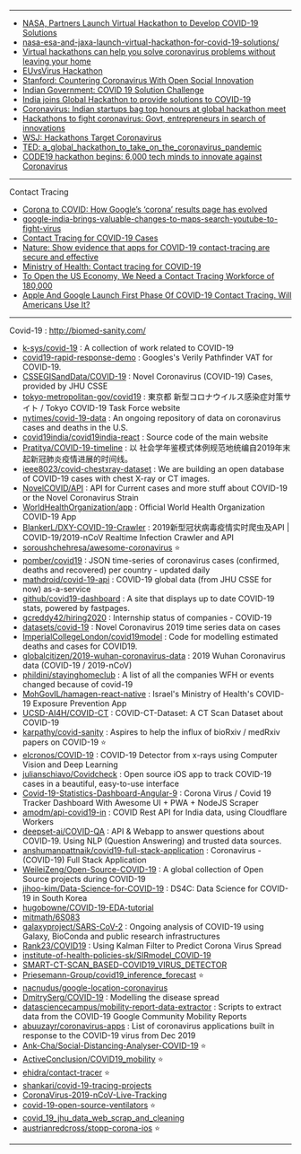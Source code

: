 --------------

- [NASA, Partners Launch Virtual Hackathon to Develop COVID-19 Solutions](https://www.nasa.gov/press-release/nasa-partners-launch-virtual-hackathon-to-develop-covid-19-solutions)
- [nasa-esa-and-jaxa-launch-virtual-hackathon-for-covid-19-solutions/](https://techcrunch.com/2020/04/30/nasa-esa-and-jaxa-launch-virtual-hackathon-for-covid-19-solutions/)
- [Virtual hackathons can help you solve coronavirus problems without leaving your home](https://theconversation.com/virtual-hackathons-can-help-you-solve-coronavirus-problems-without-leaving-your-home-136956)
- [EUvsVirus Hackathon](https://euvsvirus.org/)
- [Stanford: Countering Coronavirus With Open Social Innovation](https://ssir.org/articles/entry/countering_coronavirus_with_open_social_innovation)
- [Indian Government: COVID 19 Solution Challenge](https://innovate.mygov.in/covid19/)
- [India joins Global Hackathon to provide solutions to COVID-19](https://economictimes.indiatimes.com/small-biz/startups/newsbuzz/india-joins-global-hackathon-to-provide-solutions-to-covid-19/articleshow/75084744.cms?from=mdr)
- [Coronavirus: Indian startups bag top honours at global hackathon meet](https://yourstory.com/2020/04/coronavirus-indian-startups-hack-the-crisis-meity)
- [Hackathons to fight coronavirus: Govt, entrepreneurs in search of innovations](https://indianexpress.com/article/education/hackathons-to-fight-coronavirus-govt-entrepreneurs-in-search-for-innovations-6356124/)
- [WSJ: Hackathons Target Coronavirus](https://www.wsj.com/articles/hackathons-target-coronavirus-11586424603)
- [TED: a_global_hackathon_to_take_on_the_coronavirus_pandemic](https://www.ted.com/talks/marko_russiver_a_global_hackathon_to_take_on_the_coronavirus_pandemic#t-9395)
- [CODE19 hackathon begins: 6,000 tech minds to innovate against Coronavirus](https://www.indiatoday.in/education-today/news/story/code19-hackathon-begins-6-000-tech-minds-to-innovate-against-coronavirus-1665944-2020-04-11)

----------

Contact Tracing

- [Corona to COVID: How Google’s ‘corona’ results page has evolved](https://searchengineland.com/corona-to-covid-how-googles-corona-results-page-has-evolved-331245)
- [google-india-brings-valuable-changes-to-maps-search-youtube-to-fight-virus](https://www.deccanherald.com/specials/covid-19-google-india-brings-valuable-changes-to-maps-search-youtube-to-fight-virus-825064.html)
- [Contact Tracing for COVID-19 Cases](https://ncdc.gov.in/WriteReadData/l892s/13392812311586772293.pdf)
- [Nature: Show evidence that apps for COVID-19 contact-tracing are secure and effective](https://www.nature.com/articles/d41586-020-01264-1)
- [Ministry of Health: Contact tracing for COVID-19](https://www.health.govt.nz/our-work/diseases-and-conditions/covid-19-novel-coronavirus/covid-19-novel-coronavirus-health-advice-general-public/contact-tracing-covid-19)
- [To Open the US Economy, We Need a Contact Tracing Workforce of 180,000](https://medium.com/@ASlavitt/to-open-the-us-economy-we-need-a-contact-tracing-workforce-of-180-000-82ebad460a2a)
- [Apple And Google Launch First Phase Of COVID-19 Contact Tracing. Will Americans Use It?](https://www.forbes.com/sites/rebeccabellan/2020/04/30/apple-and-google-launch-first-phase-of-covid-19-contact-tracing-will-americans-use-it/#3505da7d60ae)

-----------------------

Covid-19 : http://biomed-sanity.com/

- [k-sys/covid-19](https://github.com/k-sys/covid-19) : A collection of work related to COVID-19
- [covid19-rapid-response-demo](https://github.com/GoogleCloudPlatform/covid19-rapid-response-demo) : Googles's Verily Pathfinder VAT for COVID-19.
- [CSSEGISandData/COVID-19](https://github.com/CSSEGISandData/COVID-19) : Novel Coronavirus (COVID-19) Cases, provided by JHU CSSE
- [tokyo-metropolitan-gov/covid19](https://github.com/tokyo-metropolitan-gov/covid19) : 東京都 新型コロナウイルス感染症対策サイト / Tokyo COVID-19 Task Force website
- [nytimes/covid-19-data](https://github.com/nytimes/covid-19-data) : An ongoing repository of data on coronavirus cases and deaths in the U.S.
- [covid19india/covid19india-react](https://github.com/covid19india/covid19india-react) : Source code of the main website 
- [Pratitya/COVID-19-timeline](https://github.com/Pratitya/COVID-19-timeline) : 以 社会学年鉴模式体例规范地统编自2019年末起新冠肺炎疫情进展的时间线。
- [ieee8023/covid-chestxray-dataset](https://github.com/ieee8023/covid-chestxray-dataset) : We are building an open database of COVID-19 cases with chest X-ray or CT images.
- [NovelCOVID/API](https://github.com/NovelCOVID/API) : API for Current cases and more stuff about COVID-19 or the Novel Coronavirus Strain
- [WorldHealthOrganization/app](https://github.com/WorldHealthOrganization/app) : Official World Health Organization COVID-19 App 
- [BlankerL/DXY-COVID-19-Crawler](https://github.com/BlankerL/DXY-COVID-19-Crawler) : 2019新型冠状病毒疫情实时爬虫及API | COVID-19/2019-nCoV Realtime Infection Crawler and API 
- [soroushchehresa/awesome-coronavirus](https://github.com/soroushchehresa/awesome-coronavirus) :star:
- [pomber/covid19](https://github.com/pomber/covid19) : JSON time-series of coronavirus cases (confirmed, deaths and recovered) per country - updated daily
- [mathdroid/covid-19-api](https://github.com/mathdroid/covid-19-api) : COVID-19 global data (from JHU CSSE for now) as-a-service
- [github/covid19-dashboard](https://github.com/github/covid19-dashboard) : A site that displays up to date COVID-19 stats, powered by fastpages.
- [gcreddy42/hiring2020](https://github.com/gcreddy42/hiring2020) : Internship status of companies - COVID-19
- [datasets/covid-19](https://github.com/datasets/covid-19) : Novel Coronavirus 2019 time series data on cases 
- [ImperialCollegeLondon/covid19model](https://github.com/ImperialCollegeLondon/covid19model) : Code for modelling estimated deaths and cases for COVID19.
- [globalcitizen/2019-wuhan-coronavirus-data](https://github.com/globalcitizen/2019-wuhan-coronavirus-data) : 2019 Wuhan Coronavirus data (COVID-19 / 2019-nCoV)
- [phildini/stayinghomeclub](https://github.com/phildini/stayinghomeclub) : A list of all the companies WFH or events changed because of covid-19 
- [MohGovIL/hamagen-react-native](https://github.com/MohGovIL/hamagen-react-native) : Israel's Ministry of Health's COVID-19 Exposure Prevention App 
- [UCSD-AI4H/COVID-CT](https://github.com/UCSD-AI4H/COVID-CT) : COVID-CT-Dataset: A CT Scan Dataset about COVID-19
- [karpathy/covid-sanity](https://github.com/karpathy/covid-sanity) : Aspires to help the influx of bioRxiv / medRxiv papers on COVID-19 :star:
- [elcronos/COVID-19](https://github.com/elcronos/COVID-19) : COVID-19 Detector from x-rays using Computer Vision and Deep Learning
- [julianschiavo/Covidcheck](https://github.com/julianschiavo/Covidcheck) : Open source iOS app to track COVID-19 cases in a beautiful, easy-to-use interface
- [Covid-19-Statistics-Dashboard-Angular-9](https://github.com/OssamaRafique/Covid-19-Statistics-Dashboard-Angular-9) : Corona Virus / Covid 19 Tracker Dashboard With Awesome UI + PWA + NodeJS Scraper 
- [amodm/api-covid19-in](https://github.com/amodm/api-covid19-in) : COVID Rest API for India data, using Cloudflare Workers
- [deepset-ai/COVID-QA](https://github.com/deepset-ai/COVID-QA) : API & Webapp to answer questions about COVID-19. Using NLP (Question Answering) and trusted data sources.
- [anshumanpattnaik/covid19-full-stack-application](https://github.com/anshumanpattnaik/covid19-full-stack-application) : Coronavirus - (COVID-19) Full Stack Application
- [WeileiZeng/Open-Source-COVID-19](https://github.com/WeileiZeng/Open-Source-COVID-19) : A global collection of Open Source projects during COVID-19
- [jihoo-kim/Data-Science-for-COVID-19](https://github.com/jihoo-kim/Data-Science-for-COVID-19) : DS4C: Data Science for COVID-19 in South Korea
- [hugobowne/COVID-19-EDA-tutorial](https://github.com/hugobowne/COVID-19-EDA-tutorial)
- [mitmath/6S083](https://github.com/mitmath/6S083) 
- [galaxyproject/SARS-CoV-2](https://github.com/galaxyproject/SARS-CoV-2) : Ongoing analysis of COVID-19 using Galaxy, BioConda and public research infrastructures
- [Rank23/COVID19](https://github.com/Rank23/COVID19) : Using Kalman Filter to Predict Corona Virus Spread 
- [institute-of-health-policies-sk/SIRmodel_COVID-19](https://github.com/institute-of-health-policies-sk/SIRmodel_COVID-19)
- [SMART-CT-SCAN_BASED-COVID19_VIRUS_DETECTOR](https://github.com/JordanMicahBennett/SMART-CT-SCAN_BASED-COVID19_VIRUS_DETECTOR)
- [Priesemann-Group/covid19_inference_forecast](https://github.com/Priesemann-Group/covid19_inference_forecast) :star:
- [nacnudus/google-location-coronavirus](https://github.com/nacnudus/google-location-coronavirus)
- [DmitrySerg/COVID-19](https://github.com/DmitrySerg/COVID-19) : Modelling the disease spread
- [datasciencecampus/mobility-report-data-extractor](https://github.com/datasciencecampus/mobility-report-data-extractor) : Scripts to extract data from the COVID-19 Google Community Mobility Reports
- [abuuzayr/coronavirus-apps](https://github.com/abuuzayr/coronavirus-apps) : List of coronavirus applications built in response to the COVID-19 virus from Dec 2019
- [Ank-Cha/Social-Distancing-Analyser-COVID-19](https://github.com/Ank-Cha/Social-Distancing-Analyser-COVID-19) :star:
- [ActiveConclusion/COVID19_mobility](https://github.com/ActiveConclusion/COVID19_mobility) :star:
- [ehidra/contact-tracer](https://github.com/ehidra/contact-tracer) :star:
- [shankari/covid-19-tracing-projects](https://github.com/shankari/covid-19-tracing-projects)
- [CoronaVirus-2019-nCoV-Live-Tracking](https://github.com/Kyald1412/CoronaVirus-2019-nCoV-Live-Tracking)
- [covid-19-open-source-ventilators](https://github.com/bneiluj/covid-19-open-source-ventilators) :star:
- [covid_19_jhu_data_web_scrap_and_cleaning](https://github.com/imdevskp/covid_19_jhu_data_web_scrap_and_cleaning)
- [austrianredcross/stopp-corona-ios](https://github.com/austrianredcross/stopp-corona-ios) :star:


----------
